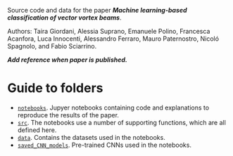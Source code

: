 Source code and data for the paper ***Machine learning-based classification of vector vortex beams***.

Authors: Taira Giordani, Alessia Suprano, Emanuele Polino, Francesca Acanfora, Luca Innocenti, Alessandro Ferraro, Mauro Paternostro, Nicoló Spagnolo, and Fabio Sciarrino.

***Add reference when paper is published.***

# Guide to folders

- [`notebooks`](./notebooks). Jupyer notebooks containing code and explanations to reproduce the results of the paper.
- [`src`](./src). The notebooks use a number of supporting functions, which are all defined here.
- [`data`](./data). Contains the datasets used in the notebooks.
- [`saved_CNN_models`](./saved_CNN_models). Pre-trained CNNs used in the notebooks.
